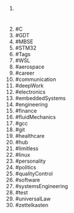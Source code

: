 1. #
1. #C
1. #GDT
1. #MBSE
1. #STM32
1. #Tags
1. #WSL
1. #aerospace
1. #career
1. #communication
1. #deepWork
1. #electronics
1. #embeddedSystems
1. #engineering
1. #finance
1. #fluidMechanics
1. #gcc
1. #git
1. #healthcare
1. #hub
1. #limitless
1. #linux
1. #personality
1. #politics
1. #qualityControl
1. #software
1. #systemsEngineering
1. #test
1. #universalLaw
1. #zettelkasten
